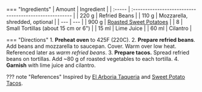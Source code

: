 === "Ingredients"
    | Amount | Ingredient                                             |
    | :----- | :----------------------------------------------------- |
    | 220 g  | Refried Beans                                          |
    | 110 g  | Mozzarella, shredded, optional                         |
    | ---    | ---                                                    |
    | 900 g  | [Roasted Sweet Potatoes](../sides/roasted-potatoes.md) |
    | 8      | Small Tortillas (about 15 cm or 6")                    |
    | 15 ml  | Lime Juice                                             |
    | 60 ml  | Cilantro                                               |

=== "Directions"
    1. **Preheat oven** to 425F (220C).
    2. **Prepare refried beans**. Add beans and mozzarella to saucepan. Cover. Warm over low heat. Referenced later as *warm refried beans*.
    3. **Prepare tacos.** Spread refried beans on tortillas. Add ~80 g of roasted vegetables to each tortilla.
    4. **Garnish** with lime juice and cilantro.

??? note "References"
    Inspired by [El Arboria Taqueria](https://goo.gl/maps/5rY1W9N4L1KLBRGN8) and [Sweet Potato Tacos](https://smittenkitchen.com/2018/03/sweet-potato-tacos/).
